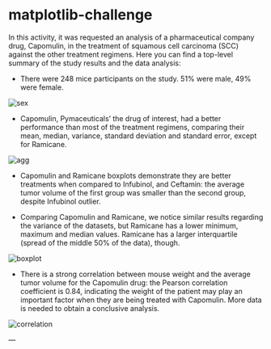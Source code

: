 # matplotlib-challenge

In this activity, it was requested an analysis of a pharmaceutical company drug, Capomulin, in the treatment of squamous cell carcinoma (SCC) against the other treatment regimens.
Here you can find a top-level summary of the study results and the data analysis:

* There were 248 mice participants on the study. 51% were male, 49% were female. 

![sex](https://github.com/githubemail5326/matplotlib-challenge/blob/main/Pymaceuticals/sex.PNG)

* Capomulin, Pymaceuticals’ the drug of interest, had a better performance than most of the treatment regimens, comparing their mean, median, variance, standard deviation and standard error, except for Ramicane. 

![agg](https://github.com/githubemail5326/matplotlib-challenge/blob/main/Pymaceuticals/agg.PNG)


* Capomulin and Ramicane boxplots demonstrate they are better treatments when compared to Infubinol, and Ceftamin: the average tumor volume of the first group was smaller than the second group, despite Infubinol outlier. 

* Comparing Capomulin and Ramicane, we notice similar results regarding the variance of the datasets, but Ramicane has a lower minimum, maximum and median values. Ramicane has a larger interquartile (spread of the middle 50% of the data), though. 

![boxplot](https://github.com/githubemail5326/matplotlib-challenge/blob/main/Pymaceuticals/boxplot.PNG)

* There is a strong correlation between mouse weight and the average tumor volume for the Capomulin drug: the Pearson correlation coefficient is 0.84, indicating the weight of the patient may play an important factor when they are being treated with Capomulin. More data is needed to obtain a conclusive analysis.

![correlation](https://github.com/githubemail5326/matplotlib-challenge/blob/main/Pymaceuticals/correlation.PNG)

—